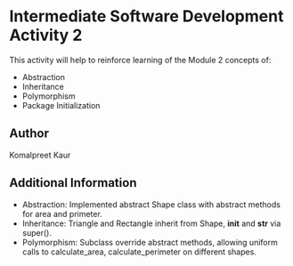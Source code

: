 # Intermediate Software Development Activity 2

This activity will help to reinforce learning of the Module 2 concepts of:

- Abstraction
- Inheritance
- Polymorphism
- Package Initialization

## Author

Komalpreet Kaur

## Additional Information

- Abstraction: Implemented abstract Shape class with abstract methods for area and primeter.
- Inheritance: Triangle and Rectangle inherit from Shape, __init__ and __str__ via super().
- Polymorphism: Subclass override abstract methods, allowing uniform calls to calculate_area, calculate_perimeter on different shapes.
